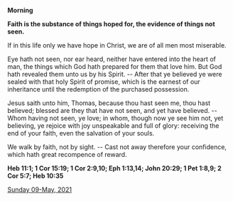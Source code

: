 **Morning**

**Faith is the substance of things hoped for, the evidence of things not seen.**
 
If in this life only we have hope in Christ, we are of all men most miserable.
 
Eye hath not seen, nor ear heard, neither have entered into the heart of man, the things which God hath prepared for them that love him. But God hath revealed them unto us by his Spirit. -- After that ye believed ye were sealed with that holy Spirit of promise, which is the earnest of our inheritance until the redemption of the purchased possession.
 
Jesus saith unto him, Thomas, because thou hast seen me, thou hast believed; blessed are they that have not seen, and yet have believed. -- Whom having not seen, ye love; in whom, though now ye see him not, yet believing, ye rejoice with joy unspeakable and full of glory: receiving the end of your faith, even the salvation of your souls.
 
We walk by faith, not by sight. -- Cast not away therefore your confidence, which hath great recompence of reward.  

**Heb 11:1; 1 Cor 15:19; 1 Cor 2:9,10; Eph 1:13,14; John 20:29; 1 Pet 1:8,9; 2 Cor 5:7; Heb 10:35**

[Sunday 09-May, 2021](https://t.me/daily_light)
